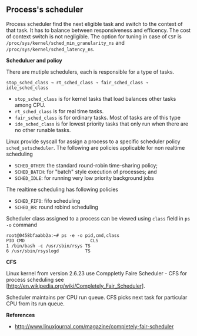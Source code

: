 ## Process's scheduler

Process scheduler find the next eligible task and switch to the context of that task. It has to balance between responsiveness and efficency. The cost of context switch is not negligible. The option for tuning in case of `CSF` is `/proc/sys/kernel/sched_min_granularity_ns`  and `/proc/sys/kernel/sched_latency_ns`.

**Scheduluer and policy**

There are mutiple schedulers, each is responsible for a type of tasks. 

    stop_sched_class → rt_sched_class → fair_sched_class → idle_sched_class 

* `stop_sched_class` is for kernel tasks that load balances other tasks among CPU. 
* `rt_sched_class` is for real time tasks.
* `fair_sched_class` is for ordinary tasks. Most of tasks are of this type
* `ide_sched_class` is for lowest priority tasks that only run when there are no other runable tasks.

Linux provide syscall for assign a process to a specific scheduler policy `sched_setscheduler`. The following are policies applicable for non realtime scheduling

* `SCHED_OTHER`: the standard round-robin time-sharing policy;
* `SCHED_BATCH`: for "batch" style execution of processes; and
* `SCHED_IDLE`: for running very low priority background jobs

The realtime scheduling has following policies

* `SCHED_FIFO`: fifo scheduling
* `SCHED_RR`: round robind scheduling

Scheduler class assigned to a process can be viewed using `class` field in `ps -o` command
 
    root@0458bfaabb2a:~# ps -e -o pid,cmd,class
    PID CMD                         CLS
    1 /bin/bash -c /usr/sbin/rsys TS
    6 /usr/sbin/rsyslogd          TS


**CFS**

Linux kernel from version 2.6.23 use Comppletly Faire Scheduler - CFS for process scheduling see [http://en.wikipedia.org/wiki/Completely_Fair_Scheduler].

Scheduler maintains per CPU run queue. CFS picks next task for particular CPU from its run queue.

**References**

* http://www.linuxjournal.com/magazine/completely-fair-scheduler
